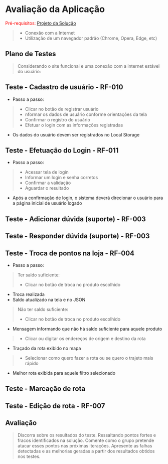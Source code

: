 # Avaliação da Aplicação

<span style="color:red">Pré-requisitos: <a href="6-Implementação.md"> Projeto da Solução</a></span>


> - Conexão com a Internet
> - Utilização de um navegador padrâo (Chrome, Opera, Edge, etc)

## Plano de Testes

> Considerando o site funcional e uma conexão com a internet estável do usuário:

## Teste - Cadastro de usuário - RF-010
- Passo a passo:
> - Clicar no botão de registrar usuário
> - nformar os dados de usuário 
conforme orientações da tela
> - Confirmar o registro do usuário
> - Efetuar o login com as 
informações registradas
- Os dados do usuário devem ser registrados no Local Storage

## Teste - Efetuação do Login - RF-011
- Passo a passo:
> - Acessar tela de login
> - Informar um login e senha corretos
> - Confirmar a validação
> - Aguardar o resultado
- Após a confirmação de login, o sistema deverá direcionar o usuário para a página inicial 
de usuário logado


## Teste - Adicionar dúvida (suporte) - RF-003

## Teste - Responder dúvida (suporte) - RF-003

## Teste - Troca de pontos na loja - RF-004
- Passo a passo:
> Ter saldo suficiente:
> - Clicar no botão de troca no produto escolhido
- Troca realizada
- Saldo atualizado na tela e no JSON

> Não ter saldo suficiente:
> - Clicar no botão de troca no produto escolhido
- Mensagem informando que não há saldo suficiente para aquele produto
> - Clicar ou digitar os endereços de origem e destino da rota
- Traçado da rota exibido no mapa
> - Selecionar como quero fazer a rota ou se quero o trajeto mais rápido
- Melhor rota exibida para aquele filtro selecionado

## Teste - Marcação de rota 

## Teste - Edição de rota - RF-007



## Avaliação

> Discorra sobre os resultados do teste. Ressaltando pontos fortes e
> fracos identificados na solução. Comente como o grupo pretende atacar
> esses pontos nas próximas iterações. Apresente as falhas detectadas e
> as melhorias geradas a partir dos resultados obtidos nos testes.
